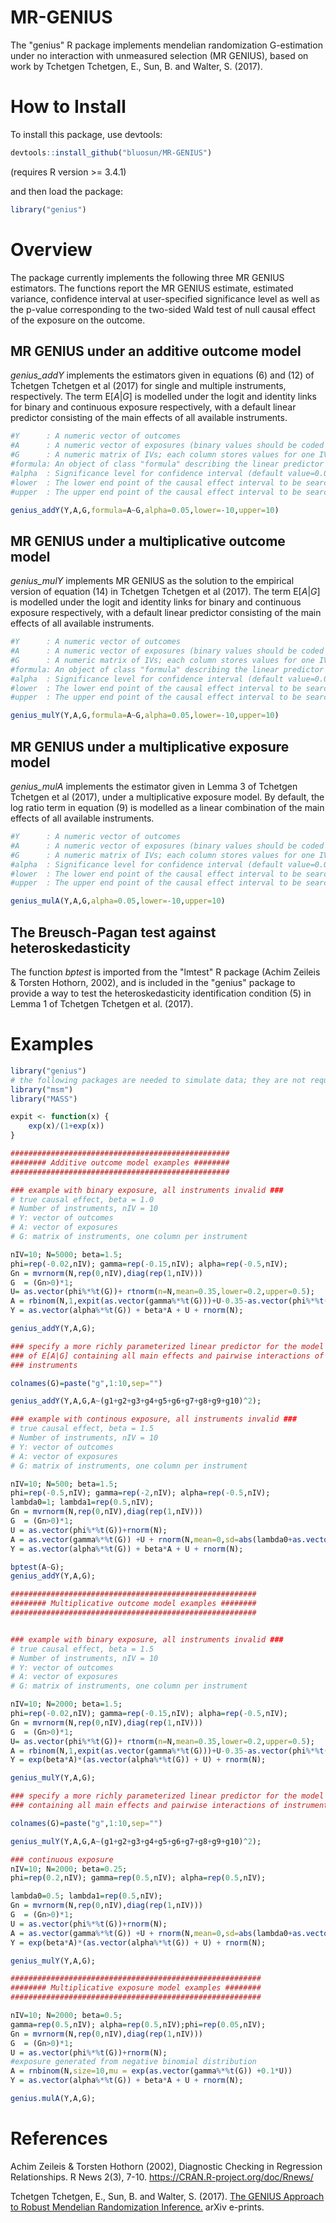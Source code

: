 # MR-GENIUS

The "genius" R package implements mendelian randomization G-estimation under no interaction with unmeasured selection 
(MR GENIUS), based on work by Tchetgen Tchetgen, E., Sun, B. and Walter, S. (2017).

# How to Install

To install this package, use devtools:

```r
devtools::install_github("bluosun/MR-GENIUS")
```
(requires R version >= 3.4.1) 

and then load the package:

```r
library("genius")
```

# Overview
The package currently implements the following three MR GENIUS estimators. The functions report the MR GENIUS estimate, estimated variance, confidence interval at user-specified significance level as well as the p-value corresponding to the two-sided Wald test of null causal effect of the exposure on the outcome. 

## MR GENIUS under an additive outcome model

*genius_addY* implements the estimators given in equations (6) and (12) of Tchetgen Tchetgen et al (2017) for single and multiple instruments, respectively. The term E[*A*|*G*] is modelled under the logit and identity links for binary and continuous exposure respectively, with a default linear predictor consisting of the main effects of all available instruments.  

```r
#Y      : A numeric vector of outcomes
#A      : A numeric vector of exposures (binary values should be coded in 1/0)
#G      : A numeric matrix of IVs; each column stores values for one IV (a numeric vector if only a single IV is available).
#formula: An object of class "formula" describing the linear predictor of the model for E[A|G] (default A~G, main effects of all available instruments).
#alpha  : Significance level for confidence interval (default value=0.05)
#lower  : The lower end point of the causal effect interval to be searched (default value=-10) 
#upper  : The upper end point of the causal effect interval to be searched (default value=-10) 

genius_addY(Y,A,G,formula=A~G,alpha=0.05,lower=-10,upper=10) 
```
## MR GENIUS under a multiplicative outcome model

*genius_mulY* implements MR GENIUS as the solution to the empirical version of equation (14) in Tchetgen Tchetgen et al (2017). The term E[*A*|*G*] is modelled under the logit and identity links for binary and continuous exposure respectively, with a default linear predictor consisting of the main effects of all available instruments.  

```r
#Y      : A numeric vector of outcomes
#A      : A numeric vector of exposures (binary values should be coded in 1/0)
#G      : A numeric matrix of IVs; each column stores values for one IV (a numeric vector if only a single IV is available).
#formula: An object of class "formula" describing the linear predictor of the model for E[A|G] (default A~G, main effects of all available instruments).
#alpha  : Significance level for confidence interval (default value=0.05)
#lower  : The lower end point of the causal effect interval to be searched (default value=-10) 
#upper  : The upper end point of the causal effect interval to be searched (default value=-10) 

genius_mulY(Y,A,G,formula=A~G,alpha=0.05,lower=-10,upper=10) 
```
## MR GENIUS under a multiplicative exposure model

*genius_mulA* implements the estimator given in Lemma 3 of Tchetgen Tchetgen et al (2017), under a multiplicative exposure model. By default, the log ratio term in equation (9) is modelled as a linear combination of the main effects of all available instruments.  

```r
#Y      : A numeric vector of outcomes
#A      : A numeric vector of exposures (binary values should be coded in 1/0)
#G      : A numeric matrix of IVs; each column stores values for one IV (a numeric vector if only a single IV is available).
#alpha  : Significance level for confidence interval (default value=0.05)
#lower  : The lower end point of the causal effect interval to be searched (default value=-10) 
#upper  : The upper end point of the causal effect interval to be searched (default value=-10) 

genius_mulA(Y,A,G,alpha=0.05,lower=-10,upper=10) 
```

## The Breusch-Pagan test against heteroskedasticity

The function *bptest* is imported from the "lmtest" R package (Achim Zeileis & Torsten Hothorn, 2002), and is included in the "genius" package to provide a way to test the heteroskedasticity identification condition (5) in Lemma 1 of Tchetgen Tchetgen et al. (2017).

# Examples

```r
library("genius")
# the following packages are needed to simulate data; they are not required to run "genius" package
library("msm")
library("MASS")

expit <- function(x) {
    exp(x)/(1+exp(x))
}

#################################################
######## Additive outcome model examples ########
#################################################

### example with binary exposure, all instruments invalid ###
# true causal effect, beta = 1.0
# Number of instruments, nIV = 10
# Y: vector of outcomes
# A: vector of exposures
# G: matrix of instruments, one column per instrument

nIV=10; N=5000; beta=1.5;
phi=rep(-0.02,nIV); gamma=rep(-0.15,nIV); alpha=rep(-0.5,nIV);
Gn = mvrnorm(N,rep(0,nIV),diag(rep(1,nIV)))
G  = (Gn>0)*1;
U= as.vector(phi%*%t(G))+ rtnorm(n=N,mean=0.35,lower=0.2,upper=0.5);
A = rbinom(N,1,expit(as.vector(gamma%*%t(G)))+U-0.35-as.vector(phi%*%t(G)));
Y = as.vector(alpha%*%t(G)) + beta*A + U + rnorm(N);

genius_addY(Y,A,G);

### specify a more richly parameterized linear predictor for the model 
### of E[A|G] containing all main effects and pairwise interactions of 
### instruments

colnames(G)=paste("g",1:10,sep="")

genius_addY(Y,A,G,A~(g1+g2+g3+g4+g5+g6+g7+g8+g9+g10)^2);

### example with continous exposure, all instruments invalid ###
# true causal effect, beta = 1.5
# Number of instruments, nIV = 10
# Y: vector of outcomes
# A: vector of exposures
# G: matrix of instruments, one column per instrument

nIV=10; N=500; beta=1.5;
phi=rep(-0.5,nIV); gamma=rep(-2,nIV); alpha=rep(-0.5,nIV);
lambda0=1; lambda1=rep(0.5,nIV);
Gn = mvrnorm(N,rep(0,nIV),diag(rep(1,nIV)))
G  = (Gn>0)*1;
U = as.vector(phi%*%t(G))+rnorm(N);
A = as.vector(gamma%*%t(G)) +U + rnorm(N,mean=0,sd=abs(lambda0+as.vector(lambda1%*%t(G))));
Y = as.vector(alpha%*%t(G)) + beta*A + U + rnorm(N);

bptest(A~G);
genius_addY(Y,A,G);

#######################################################
######## Multiplicative outcome model examples ########
#######################################################


### example with binary exposure, all instruments invalid ###
# true causal effect, beta = 1.5
# Number of instruments, nIV = 10
# Y: vector of outcomes
# A: vector of exposures
# G: matrix of instruments, one column per instrument

nIV=10; N=2000; beta=1.5;
phi=rep(-0.02,nIV); gamma=rep(-0.15,nIV); alpha=rep(-0.5,nIV);
Gn = mvrnorm(N,rep(0,nIV),diag(rep(1,nIV)))
G  = (Gn>0)*1;
U= as.vector(phi%*%t(G))+ rtnorm(n=N,mean=0.35,lower=0.2,upper=0.5);
A = rbinom(N,1,expit(as.vector(gamma%*%t(G)))+U-0.35-as.vector(phi%*%t(G)));
Y = exp(beta*A)*(as.vector(alpha%*%t(G)) + U) + rnorm(N);

genius_mulY(Y,A,G);

### specify a more richly parameterized linear predictor for the model of E[A|G] 
### containing all main effects and pairwise interactions of instruments                                                       

colnames(G)=paste("g",1:10,sep="")

genius_mulY(Y,A,G,A~(g1+g2+g3+g4+g5+g6+g7+g8+g9+g10)^2);

### continuous exposure
nIV=10; N=2000; beta=0.25; 
phi=rep(0.2,nIV); gamma=rep(0.5,nIV); alpha=rep(0.5,nIV);

lambda0=0.5; lambda1=rep(0.5,nIV);
Gn = mvrnorm(N,rep(0,nIV),diag(rep(1,nIV)))
G  = (Gn>0)*1;
U = as.vector(phi%*%t(G))+rnorm(N);
A = as.vector(gamma%*%t(G)) +U + rnorm(N,mean=0,sd=abs(lambda0+as.vector(lambda1%*%t(G))));
Y = exp(beta*A)*(as.vector(alpha%*%t(G)) + U) + rnorm(N);

genius_mulY(Y,A,G);

########################################################
######## Multiplicative exposure model examples ########
########################################################

nIV=10; N=2000; beta=0.5; 
gamma=rep(0.5,nIV); alpha=rep(0.5,nIV);phi=rep(0.05,nIV);
Gn = mvrnorm(N,rep(0,nIV),diag(rep(1,nIV)))
G  = (Gn>0)*1;
U = as.vector(phi%*%t(G))+rnorm(N);
#exposure generated from negative binomial distribution
A = rnbinom(N,size=10,mu = exp(as.vector(gamma%*%t(G)) +0.1*U)) 
Y = as.vector(alpha%*%t(G)) + beta*A + U + rnorm(N);

genius.mulA(Y,A,G);
```

# References 
Achim Zeileis & Torsten Hothorn (2002), Diagnostic Checking in Regression Relationships. R News 2(3), 7-10. https://CRAN.R-project.org/doc/Rnews/

Tchetgen Tchetgen, E., Sun, B. and Walter, S. (2017). <a href="https://arxiv.org/abs/1709.07779"> The GENIUS Approach to Robust Mendelian Randomization Inference.</a> arXiv e-prints.


